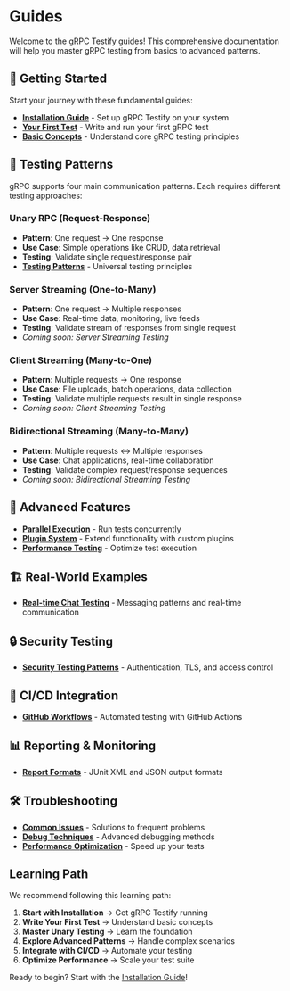 # Guides

Welcome to the gRPC Testify guides! This comprehensive documentation will help you master gRPC testing from basics to advanced patterns.

## 🚀 Getting Started

Start your journey with these fundamental guides:

- **[Installation Guide](getting-started/installation)** - Set up gRPC Testify on your system
- **[Your First Test](getting-started/first-test)** - Write and run your first gRPC test
- **[Basic Concepts](getting-started/basic-concepts)** - Understand core gRPC testing principles

## 🎯 Testing Patterns

gRPC supports four main communication patterns. Each requires different testing approaches:

### Unary RPC (Request-Response)
- **Pattern**: One request → One response
- **Use Case**: Simple operations like CRUD, data retrieval
- **Testing**: Validate single request/response pair
- **[Testing Patterns](testing-patterns/testing-patterns)** - Universal testing principles

### Server Streaming (One-to-Many)
- **Pattern**: One request → Multiple responses
- **Use Case**: Real-time data, monitoring, live feeds
- **Testing**: Validate stream of responses from single request
- *Coming soon: Server Streaming Testing*

### Client Streaming (Many-to-One)
- **Pattern**: Multiple requests → One response
- **Use Case**: File uploads, batch operations, data collection
- **Testing**: Validate multiple requests result in single response
- *Coming soon: Client Streaming Testing*

### Bidirectional Streaming (Many-to-Many)
- **Pattern**: Multiple requests ↔ Multiple responses
- **Use Case**: Chat applications, real-time collaboration
- **Testing**: Validate complex request/response sequences
- *Coming soon: Bidirectional Streaming Testing*

## 🔧 Advanced Features

- **[Parallel Execution](testing-patterns/testing-patterns)** - Run tests concurrently
- **[Plugin System](../plugins/)** - Extend functionality with custom plugins
- **[Performance Testing](testing-patterns/testing-patterns)** - Optimize test execution

## 🏗️ Real-World Examples

- **[Real-time Chat Testing](examples/basic/real-time-chat)** - Messaging patterns and real-time communication

## 🔒 Security Testing

- **[Security Testing Patterns](testing-patterns/security-testing)** - Authentication, TLS, and access control

## 🔄 CI/CD Integration

- **[GitHub Workflows](../.github/workflows/)** - Automated testing with GitHub Actions

## 📊 Reporting & Monitoring

- **[Report Formats](reference/api/report-formats)** - JUnit XML and JSON output formats

## 🛠️ Troubleshooting

- **[Common Issues](../advanced/troubleshooting)** - Solutions to frequent problems
- **[Debug Techniques](../advanced/troubleshooting)** - Advanced debugging methods
- **[Performance Optimization](../advanced/troubleshooting)** - Speed up your tests

## Learning Path

We recommend following this learning path:

1. **Start with Installation** → Get gRPC Testify running
2. **Write Your First Test** → Understand basic concepts
3. **Master Unary Testing** → Learn the foundation
4. **Explore Advanced Patterns** → Handle complex scenarios
5. **Integrate with CI/CD** → Automate your testing
6. **Optimize Performance** → Scale your test suite

Ready to begin? Start with the [Installation Guide](getting-started/installation)!
